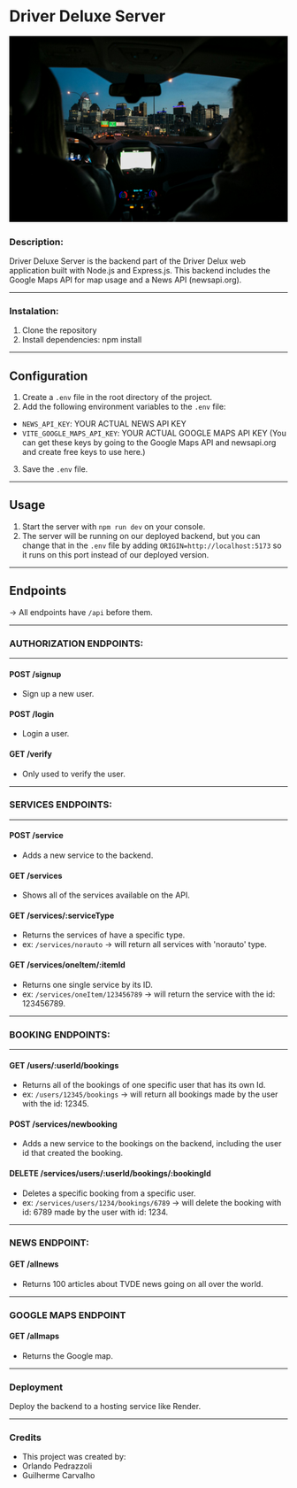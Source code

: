 # Driver Deluxe Server

![LabelDriver](./hero2.png)

### Description:
Driver Deluxe Server is the backend part of the Driver Delux web application built with Node.js and Express.js.
This backend includes the Google Maps API for map usage and a News API (newsapi.org).


---


### Instalation:
1. Clone the repository
2. Install dependencies: npm install


---


## Configuration

1. Create a `.env` file in the root directory of the project.
2. Add the following environment variables to the `.env` file:
- `NEWS_API_KEY`: YOUR ACTUAL NEWS API KEY
- `VITE_GOOGLE_MAPS_API_KEY`: YOUR ACTUAL GOOGLE MAPS API KEY
  (You can get these keys by going to the Google Maps API and newsapi.org and create free keys to use here.)
3. Save the `.env` file.

---

## Usage

1. Start the server with `npm run dev` on your console.
2. The server will be running on our deployed backend, but you can change that in the `.env` file by adding `ORIGIN=http://localhost:5173` so it runs on this port instead of our deployed version.

---

## Endpoints

-> All endpoints have `/api` before them.

---

### AUTHORIZATION ENDPOINTS:

---

#### POST /signup
- Sign up a new user.

#### POST /login
- Login a user.

#### GET /verify
- Only used to verify the user.


---


### SERVICES ENDPOINTS:

---

#### POST /service
- Adds a new service to the backend.

#### GET /services
- Shows all of the services available on the API.

#### GET /services/:serviceType
- Returns the services of have a specific type.
- ex: `/services/norauto` -> will return all services with 'norauto' type.

#### GET /services/oneItem/:itemId
- Returns one single service by its ID.
- ex: `/services/oneItem/123456789` -> will return the service with the id: 123456789.


---
  

### BOOKING ENDPOINTS:

---

#### GET /users/:userId/bookings
- Returns all of the bookings of one specific user that has its own Id.
- ex: `/users/12345/bookings` -> will return all bookings made by the user with the id: 12345.

#### POST /services/newbooking
- Adds a new service to the bookings on the backend, including the user id that created the booking.

#### DELETE /services/users/:userId/bookings/:bookingId
- Deletes a specific booking from a specific user.
- ex: `/services/users/1234/bookings/6789` -> will delete the booking with id: 6789 made by the user with id: 1234.


---



### NEWS ENDPOINT:

#### GET /allnews
- Returns 100 articles about TVDE news going on all over the world.


---



### GOOGLE MAPS ENDPOINT

#### GET /allmaps
- Returns the Google map.

---

### Deployment

Deploy the backend to a hosting service like Render.

---

### Credits

- This project was created by:
- Orlando Pedrazzoli
- Guilherme Carvalho
